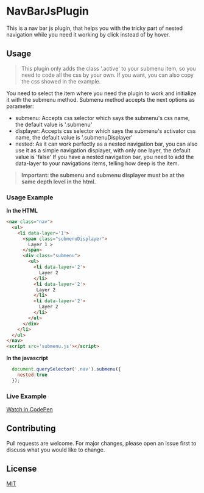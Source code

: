 # NavBarJsPlugin

This is a nav bar js plugin, that helps you with the tricky part of nested
navigation while you need it working by click instead of by hover.

## Usage

> This plugin only adds the class '.active' to your submenu item, so you need to code all the css by your own. If you want, you can also copy the css showed in the example.

You need to select the item where you need the plugin to work and initialize it with the submenu method.
Submenu method accepts the next options as parameter:
 * submenu: Accepts css selector which says the submenu's css name, the default value is '.submenu'
 * displayer: Accepts css selector which says the submenu's activator css name, the default value is '.submenuDisplayer'
 * nested: As it can work perfectly as a nested navigation bar, you can also use it as a simple navigation displayer, with only one                layer, the default value is 'false'
If you have a nested navigation bar, you need to add the data-layer to your navigations items, telling how deep is the item.

> **Important: the submenu and submenu displayer must be at the same depth level in the html.**

### Usage Example

**In the HTML**
```html
<nav class="nav">
  <ul>
    <li data-layer='1'>
      <span class="submenuDisplayer">
        Layer 1 >
      </span>
      <div class="submenu">
        <ul>
          <li data-layer='2'>
            Layer 2
          </li>
          <li data-layer='2'>
           Layer 2
          </li>
          <li data-layer='2'>
            Layer 2
          </li>
        </ul>
      </div>
    </li>
  </ul>
</nav>
<script src='submenu.js'></script>
```
**In the javascript**
```js
  document.querySelector('.nav').submenu({
    nested:true
  });
```

### Live Example

[Watch in CodePen](https://codepen.io/maneroto/pen/eYOEOpQ)

## Contributing
Pull requests are welcome. For major changes, please open an issue first to discuss what you would like to change.

## License
[MIT](https://choosealicense.com/licenses/mit/)
